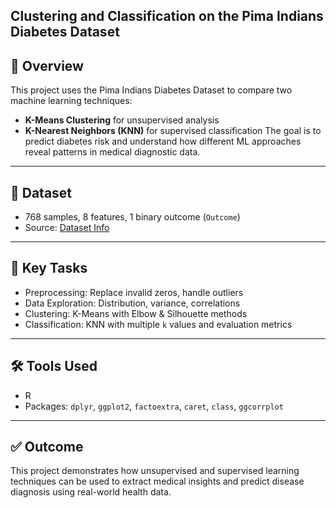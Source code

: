 Clustering and Classification on the Pima Indians Diabetes Dataset
---
## 📌 Overview
This project uses the Pima Indians Diabetes Dataset to compare two machine learning techniques:
- **K-Means Clustering** for unsupervised analysis
- **K-Nearest Neighbors (KNN)** for supervised classification
The goal is to predict diabetes risk and understand how different ML approaches reveal patterns in medical diagnostic data.

---
## 📂 Dataset
- 768 samples, 8 features, 1 binary outcome (`Outcome`)
- Source: [Dataset Info](https://raw.githubusercontent.com/jbrownlee/Datasets/master/pima-indians-diabetes.names)

---
## 🔧 Key Tasks
- Preprocessing: Replace invalid zeros, handle outliers  
- Data Exploration: Distribution, variance, correlations  
- Clustering: K-Means with Elbow & Silhouette methods  
- Classification: KNN with multiple `k` values and evaluation metrics
 
---
## 🛠️ Tools Used
- R  
- Packages: `dplyr`, `ggplot2`, `factoextra`, `caret`, `class`, `ggcorrplot`

---
## ✅ Outcome
This project demonstrates how unsupervised and supervised learning techniques can be used to extract medical insights and predict disease diagnosis using real-world health data.


